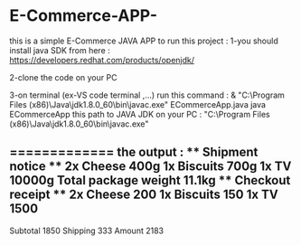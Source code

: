 # E-Commerce-APP-
this is a simple E-Commerce JAVA APP 
to run this project : 
1-you should install java SDK from here : https://developers.redhat.com/products/openjdk/   

2-clone the code on your PC 

3-on terminal (ex-VS code terminal ,...) run this command : 
& "C:\Program Files (x86)\Java\jdk1.8.0_60\bin\javac.exe" ECommerceApp.java
java ECommerceApp
this path to JAVA JDK on your PC : "C:\Program Files (x86)\Java\jdk1.8.0_60\bin\javac.exe"

============= the output :
** Shipment notice **
2x Cheese 400g
1x Biscuits 700g
1x TV 10000g
Total package weight 11.1kg
** Checkout receipt **
2x Cheese 200
1x Biscuits 150
1x TV 1500
----------------------
Subtotal 1850
Shipping 333
Amount 2183



